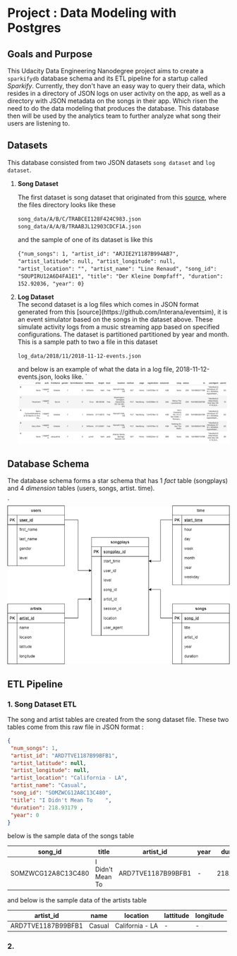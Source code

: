 # Project : Data Modeling with Postgres 

## Goals and Purpose

This Udacity Data Engineering Nanodegree project aims to create a `sparkifydb` database schema and its ETL pipeline for a startup called <i>Sparkify</i>. Currently, they don't have an easy way to query their data, which resides in a directory of JSON logs on user activity on the app, as well as a directory with JSON metadata on the songs in their app. Which risen the need to do the data modeling that produces the database. This database then will be used by the analytics team to further analyze what song their users are listening to. 

## Datasets

This database consisted from two JSON datasets `song dataset` and `log dataset`.
<ol>
 <li><strong>Song Dataset</strong></li>
 
The first dataset is song dataset that originated from this [source](https://labrosa.ee.columbia.edu/millionsong/), where the files directory looks like these

 `song_data/A/B/C/TRABCEI128F424C983.json`
<br>
 `song_data/A/A/B/TRAABJL12903CDCF1A.json`
 
 and the sample of one of its dataset is like this 
 
`{"num_songs": 1, "artist_id": "ARJIE2Y1187B994AB7", "artist_latitude": null, "artist_longitude": null, "artist_location": "", "artist_name": "Line Renaud", "song_id": "SOUPIRU12A6D4FA1E1", "title": "Der Kleine Dompfaff", "duration": 152.92036, "year": 0}`

 <li><strong>Log Dataset</strong></li>
The second dataset is a log files which comes in JSON format generated from this [source](https://github.com/Interana/eventsim), it is an
event simulator based on the songs in the dataset above. These simulate activity logs from a music streaming app based on specified configurations. The dataset is partitioned 
partitioned by year and month. This is a sample path to two a file in this dataset

 `log_data/2018/11/2018-11-12-events.json`
 
 and below is an example of what the data in a log file, 2018-11-12-events.json, looks like.
`![data preview](https://github.com/irfandahusni/Data-Engineering-Nanodegree-Program/blob/main/1.%20Songplay%20Analysis/picture/log-data.png?raw=true)
</ol>

## Database Schema 

The database schema forms a star schema that has 1 <i>fact</i> table (songplays) and 4 <i>dimension</i> tables (users, songs, artist. time). 

`![database schema](https://github.com/irfandahusni/Data-Engineering-Nanodegree-Program/blob/main/1.%20Songplay%20Analysis/picture/songstartupERD.png?raw=true)

## ETL Pipeline 
### 1. Song Dataset ETL

 The song and artist tables are created from the song dataset file. These two tables come from this raw file in JSON format : 
 ```json
{
  "num_songs": 1,
  "artist_id": "ARD7TVE1187B99BFB1",
  "artist_latitude": null,
  "artist_longitude": null,
  "artist_location": "California - LA",
  "artist_name": "Casual",
  "song_id": "SOMZWCG12A8C13C480",
  "title": "I Didn't Mean To	",
  "duration": 218.93179	,
  "year": 0
}
```
below is the sample data of the songs table 

| song_id            | title                          | artist_id          | year | duration  |
|--------------------|--------------------------------|--------------------|------|-----------|
| SOMZWCG12A8C13C480 | I Didn't Mean To               | ARD7TVE1187B99BFB1 | -    | 218.93179 |

and below is the sample data of the artists table 

| artist_id          | name      | location        | lattitude | longitude |
|--------------------|-----------|-----------------|-----------|-----------|
| ARD7TVE1187B99BFB1 | Casual    | California - LA | -         | -         |

### 2. 


